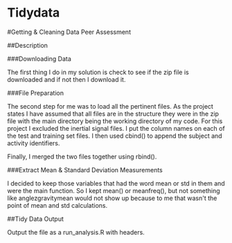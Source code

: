 # Tidydata
#Getting & Cleaning Data Peer Assessment 

##Description

###Downloading Data

The first thing I do in my solution is check to see if the zip file is downloaded and if not then I download it. 

###File Preparation

The second step for me was to load all the pertinent files. As the project states I have assumed that all files are in the structure they were in the zip file with the main directory being the working directory of my code. For this project I excluded the inertial signal files. I put the column names on each of the test and training set files. I then used cbind() to append the subject and activity identifiers.

Finally, I merged the two files together using rbind().

###Extract Mean & Standard Deviation Measurements

I decided to keep those variables that had the word mean or std in them and were the main function. So I kept mean() or meanfreq(), but not something like anglezgravitymean would not show up because to me that wasn't the point of mean and std calculations.

##Tidy Data Output

Output the file as a run_analysis.R with headers.

